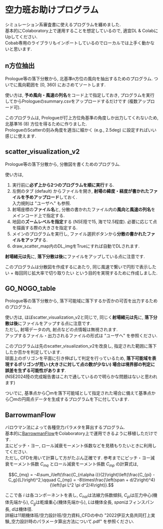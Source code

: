 # 空力班お助けプログラム
シミュレーション系審査書に使えるプログラムを纏めました.  
基本的にColaboratory上で運用することを想定しているので, 適宜DL & ColabにUpしてください.  
Cobab専用のライブラリもインポートしているのでローカルでは上手く動かないと思います.

## n方位抽出
Prologue等の落下分散から, 北基準n方位の風向を抽出するためのプログラム.
ついでに風向範囲を [0, 360) におさめてソートします.

使い方は, **予め風向・風速の列名**をコード上で指定しておき, プログラムを実行してからPrologueのsummary.csvをアップロードするだけです (複数アップロード可).  

このプログラムは, Prologueが打上方位角基準の角度しか出力してくれないため, 北基準16 (8) 方位を得るために作りました.  
PrologueのScatterの刻み角度を適当に細かく (e.g., 2.5deg) に設定すればいい感じに使えます.

## scatter_visualization_v2
Prologue等の落下分散から, 分散図を書くためのプログラム.

使い方は, 
1. 実行前に**必ず上から2つのプログラムを順に実行**する.
2. 左側のタブ (default) からファイルを開き, **射場の緯度・経度が書かれたファイルを予めアップロード**しておく.  
   入力規則は "ユーザへ" も参照.
4. 射場座標の**ファイル名**と, 分散の書かれたファイル内の**風向と風速の列名**をメインコード上で指定する.
5. 地図の**ズームレベルを指定**する (NSE陸で15, 海で12.5程度). 必要に応じて点を描画する際の大きさを指定する.
6. メインのプログラムを実行し, ファイル選択ボタンから**分散の書かれたファイルをアップ**する.
7. draw_scatter_map内のDL_imgをTrueにすれば自動でDLされます.

**射場緒元は先**に, **落下分散は後**にファイルをアップしている点に注意です.

このプログラムは分散図を作成するにあたり, 同じ風速で繋いで円形で表示したい + 毎回同じ拡大率で切り取りたい という目的を実現するために作成しました.  

## GO_NOGO_table
Prologue等の落下分散から, 落下可能域に落下するか否かの可否を出力するためのプログラム.

使い方は, ほぼscatter_visualization_v2と同じで, 同じく**射場緒元は先**に, **落下分散は後**にファイルをアップする点に注意です.  
ただし, 射場データの内, 射点などの点情報は無視されます.  
アップするファイル・出力されるファイルの形式は "ユーザへ" を参照ください.

このプログラムは先のscatter_visualization_v2を改良し, 指定された範囲に落下したか否かを判定しています.  
球面上のポリゴンを平面に引き伸ばして判定を行っているため, **落下可能域を表現するポリゴンが荒い (大きさに対して点の数が少ない) 場合は境界部の判定に誤差を生ずる可能性があります**.  
(NSE2024陸の完成報告書はこれで通しているので明らかな問題はないと思われます)

ついでに, 基準点から〇mを落下可能域として指定された場合に備えて基準点から〇mの円周点データを生成するプログラムを下に付しています.

## BarrowmanFlow
バロウマン法によって各種空力パラメタを算出するプログラム.  
基本的に[BarrowmanFlow](https://github.com/sus304/BarrowmanFlow)をColaboratory上で運用できるように移植しただけです.  
主にピッチ・ヨー, ロール減衰モーメント係数などを見積もりたいときに利用してください.  
ただし, CFDを用いて計算して方がたぶん正確です. 参考までにピッチ・ヨー減衰モーメント係数 $C_{mq}$ とロール減衰モーメント係数 $C_{mp}$ の計算式は,
```math
C_{mq} = -4\sum_i\left(\frac{C_{n\alpha i}}{2}\right)\left(\frac{C_{pi} - C_g}{L}\right)^2,\qquad
C_{mp} = -8\times\frac{\left(span + d/2\right)^4}{\left(\pi L^2 \pi d^2/4\right)}.
```
ここで各 $i$ は各コンポーネントを表し, $C_{n\alpha i}$は法線力係数傾斜, $C_{pi}$は圧力中心(機体先端から), $C_g$は乾燥重心(機体先端から), $L$は機体全長, $span$はフィンスパン長, $d$は機体径.  
詳細は11期機体班/空力設計班/空力資料_CFDの中の "2022伊豆大島共同打上実験_空力設計時のパラメータ算出方法について.pdf" を参照ください.
